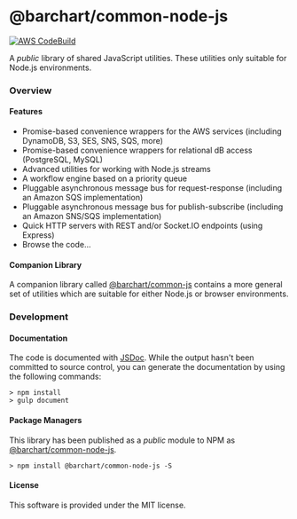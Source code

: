 # @barchart/common-node-js

[![AWS CodeBuild](https://codebuild.us-east-1.amazonaws.com/badges?uuid=eyJlbmNyeXB0ZWREYXRhIjoiMml2V3dLRC83RHBaTEw3WDNjN3JCUVRWLzJaVGQyZmJGbnk0SlByQ0hkbU5EMXNESHBrZTFVTHVtdmVvMFBpUlZORzRVUTBWbUltenBsaktqNUJWU0d3PSIsIml2UGFyYW1ldGVyU3BlYyI6IjRNVkVPZjU2STdjSnBBSE4iLCJtYXRlcmlhbFNldFNlcmlhbCI6MX0%3D&branch=master)](https://github.com/barchart/common-node-js)

A *public* library of shared JavaScript utilities. These utilities only suitable for Node.js environments.

### Overview

#### Features

* Promise-based convenience wrappers for the AWS services (including DynamoDB, S3, SES, SNS, SQS, more)
* Promise-based convenience wrappers for relational dB access (PostgreSQL, MySQL)
* Advanced utilities for working with Node.js streams
* A workflow engine based on a priority queue
* Pluggable asynchronous message bus for request-response (including an Amazon SQS implementation)
* Pluggable asynchronous message bus for publish-subscribe (including an Amazon SNS/SQS implementation)
* Quick HTTP servers with REST and/or Socket.IO endpoints (using Express)
* Browse the code...

#### Companion Library

A companion library called [@barchart/common-js](https://github.com/barchart/barchart-common-js) contains a more general set of utilities which are suitable for either Node.js or browser environments.

### Development

#### Documentation

The code is documented with [JSDoc](http://usejsdoc.org/). While the output hasn't been committed to source control, you can generate the documentation by using the following commands:

    > npm install
    > gulp document

#### Package Managers

This library has been published as a *public* module to NPM as [@barchart/common-node-js](https://www.npmjs.com/package/@barchart/common-node-js).

    > npm install @barchart/common-node-js -S

#### License

This software is provided under the MIT license.